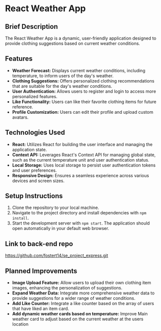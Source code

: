 # React Weather App

## Brief Description

The React Weather App is a dynamic, user-friendly application designed to provide clothing suggestions based on current weather conditions.

## Features

- **Weather Forecast:** Displays current weather conditions, including temperature, to inform users of the day's weather.
- **Clothing Suggestions:** Offers personalized clothing recommendations that are suitable for the day's weather conditions.
- **User Authentication:** Allows users to register and login to access more personalized features.
- **Like Functionality:** Users can like their favorite clothing items for future reference.
- **Profile Customization:** Users can edit their profile and upload custom avatars.

## Technologies Used

- **React:** Utilizes React for building the user interface and managing the application state.
- **Context API:** Leverages React's Context API for managing global state, such as the current temperature unit and user authentication status.
- **Local Storage:** Uses local storage to persist user authentication tokens and user preferences.
- **Responsive Design:** Ensures a seamless experience across various devices and screen sizes.

## Setup Instructions

1. Clone the repository to your local machine.
2. Navigate to the project directory and install dependencies with `npm install`.
3. Start the development server with `npm start`. The application should open automatically in your default web browser.

## Link to back-end repo

https://github.com/fostert14/se_project_express.git

## Planned Improvements

- **Image Upload Feature:** Allow users to upload their own clothing item images, enhancing the personalization of suggestions.
- **Expand Weather Data:** Integrate more comprehensive weather data to provide suggestions for a wider range of weather conditions.
- **Add Like Counter:** Integrate a like counter based on the array of users that have liked an item card.
- **Add dynamic weather cards based on temperature:** Improve Main weather card to adjust based on the current weather at the users location
